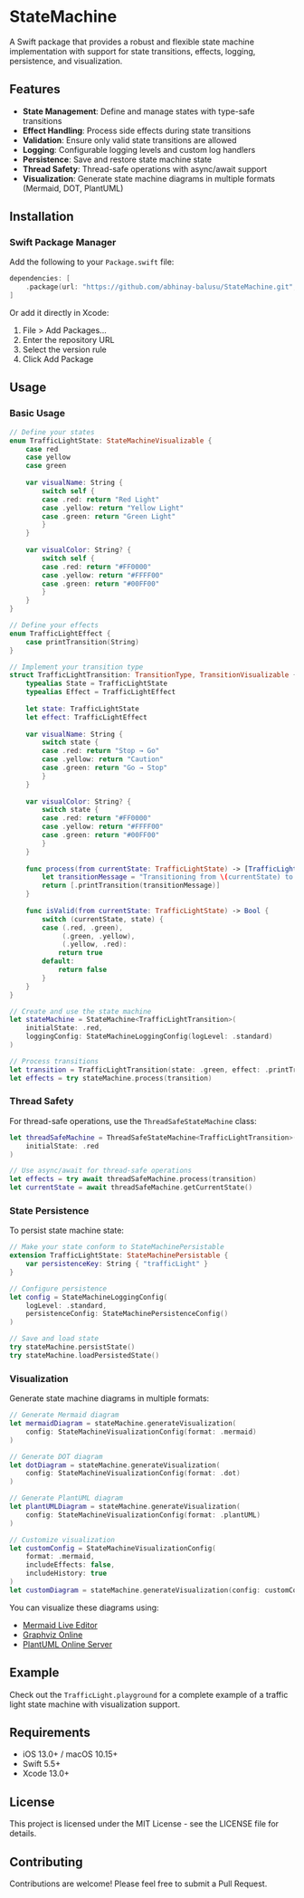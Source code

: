 # StateMachine

A Swift package that provides a robust and flexible state machine implementation with support for state transitions, effects, logging, persistence, and visualization.

## Features

- **State Management**: Define and manage states with type-safe transitions
- **Effect Handling**: Process side effects during state transitions
- **Validation**: Ensure only valid state transitions are allowed
- **Logging**: Configurable logging levels and custom log handlers
- **Persistence**: Save and restore state machine state
- **Thread Safety**: Thread-safe operations with async/await support
- **Visualization**: Generate state machine diagrams in multiple formats (Mermaid, DOT, PlantUML)

## Installation

### Swift Package Manager

Add the following to your `Package.swift` file:

```swift
dependencies: [
    .package(url: "https://github.com/abhinay-balusu/StateMachine.git", from: "1.0.0")
]
```

Or add it directly in Xcode:
1. File > Add Packages...
2. Enter the repository URL
3. Select the version rule
4. Click Add Package

## Usage

### Basic Usage

```swift
// Define your states
enum TrafficLightState: StateMachineVisualizable {
    case red
    case yellow
    case green
    
    var visualName: String {
        switch self {
        case .red: return "Red Light"
        case .yellow: return "Yellow Light"
        case .green: return "Green Light"
        }
    }
    
    var visualColor: String? {
        switch self {
        case .red: return "#FF0000"
        case .yellow: return "#FFFF00"
        case .green: return "#00FF00"
        }
    }
}

// Define your effects
enum TrafficLightEffect {
    case printTransition(String)
}

// Implement your transition type
struct TrafficLightTransition: TransitionType, TransitionVisualizable {
    typealias State = TrafficLightState
    typealias Effect = TrafficLightEffect
    
    let state: TrafficLightState
    let effect: TrafficLightEffect
    
    var visualName: String {
        switch state {
        case .red: return "Stop → Go"
        case .yellow: return "Caution"
        case .green: return "Go → Stop"
        }
    }
    
    var visualColor: String? {
        switch state {
        case .red: return "#FF0000"
        case .yellow: return "#FFFF00"
        case .green: return "#00FF00"
        }
    }
    
    func process(from currentState: TrafficLightState) -> [TrafficLightEffect] {
        let transitionMessage = "Transitioning from \(currentState) to \(state)"
        return [.printTransition(transitionMessage)]
    }
    
    func isValid(from currentState: TrafficLightState) -> Bool {
        switch (currentState, state) {
        case (.red, .green),
             (.green, .yellow),
             (.yellow, .red):
            return true
        default:
            return false
        }
    }
}

// Create and use the state machine
let stateMachine = StateMachine<TrafficLightTransition>(
    initialState: .red,
    loggingConfig: StateMachineLoggingConfig(logLevel: .standard)
)

// Process transitions
let transition = TrafficLightTransition(state: .green, effect: .printTransition(""))
let effects = try stateMachine.process(transition)
```

### Thread Safety

For thread-safe operations, use the `ThreadSafeStateMachine` class:

```swift
let threadSafeMachine = ThreadSafeStateMachine<TrafficLightTransition>(
    initialState: .red
)

// Use async/await for thread-safe operations
let effects = try await threadSafeMachine.process(transition)
let currentState = await threadSafeMachine.getCurrentState()
```

### State Persistence

To persist state machine state:

```swift
// Make your state conform to StateMachinePersistable
extension TrafficLightState: StateMachinePersistable {
    var persistenceKey: String { "trafficLight" }
}

// Configure persistence
let config = StateMachineLoggingConfig(
    logLevel: .standard,
    persistenceConfig: StateMachinePersistenceConfig()
)

// Save and load state
try stateMachine.persistState()
try stateMachine.loadPersistedState()
```

### Visualization

Generate state machine diagrams in multiple formats:

```swift
// Generate Mermaid diagram
let mermaidDiagram = stateMachine.generateVisualization(
    config: StateMachineVisualizationConfig(format: .mermaid)
)

// Generate DOT diagram
let dotDiagram = stateMachine.generateVisualization(
    config: StateMachineVisualizationConfig(format: .dot)
)

// Generate PlantUML diagram
let plantUMLDiagram = stateMachine.generateVisualization(
    config: StateMachineVisualizationConfig(format: .plantUML)
)

// Customize visualization
let customConfig = StateMachineVisualizationConfig(
    format: .mermaid,
    includeEffects: false,
    includeHistory: true
)
let customDiagram = stateMachine.generateVisualization(config: customConfig)
```

You can visualize these diagrams using:
- [Mermaid Live Editor](https://mermaid.live)
- [Graphviz Online](https://dreampuf.github.io/GraphvizOnline/)
- [PlantUML Online Server](http://www.plantuml.com/plantuml/uml/)

## Example

Check out the `TrafficLight.playground` for a complete example of a traffic light state machine with visualization support.

## Requirements

- iOS 13.0+ / macOS 10.15+
- Swift 5.5+
- Xcode 13.0+

## License

This project is licensed under the MIT License - see the LICENSE file for details.

## Contributing

Contributions are welcome! Please feel free to submit a Pull Request.